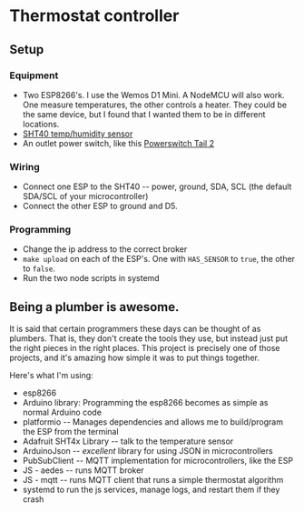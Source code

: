 # Thermostat controller
## Setup
### Equipment
- Two ESP8266's. I use the Wemos D1 Mini. A NodeMCU will also work. One measure temperatures, the other controls a heater. They could be the same device, but I found that I wanted them to be in different locations.
- [SHT40 temp/humidity sensor](https://www.adafruit.com/product/4885)
- An outlet power switch, like this [Powerswitch Tail 2](https://www.adafruit.com/product/268)

### Wiring
- Connect one ESP to the SHT40 -- power, ground, SDA, SCL (the default SDA/SCL of your microcontroller)
- Connect the other ESP to ground and D5.
### Programming
- Change the ip address to the correct broker
- `make upload` on each of the ESP's. One with `HAS_SENSOR` to `true`, the other to `false`.
- Run the two node scripts in systemd


## Being a plumber is awesome.
It is said that certain programmers these days can be thought of as plumbers. That is, they don't create the tools they use, but instead just put the right pieces in the right places. This project is precisely one of those projects, and it's amazing how simple it was to put things together.

Here's what I'm using:

- esp8266
- Arduino library: Programming the esp8266 becomes as simple as normal Arduino code
- platformio -- Manages dependencies and allows me to build/program the ESP from the terminal
- Adafruit SHT4x Library -- talk to the temperature sensor
- ArduinoJson -- *excellent* library for using JSON in microcontrollers
- PubSubClient -- MQTT implementation for microcontrollers, like the ESP
- JS - aedes -- runs MQTT broker
- JS - mqtt -- runs MQTT client that runs a simple thermostat algorithm
- systemd to run the js services, manage logs, and restart them if they crash


